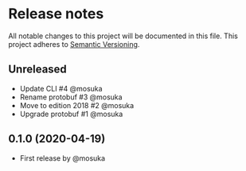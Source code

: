 # Release notes
All notable changes to this project will be documented in this file.
This project adheres to [Semantic Versioning](http://semver.org/).

## Unreleased
- Update CLI #4 @mosuka
- Rename protobuf #3 @mosuka
- Move to edition 2018 #2 @mosuka
- Upgrade protobuf #1 @mosuka

## 0.1.0 (2020-04-19)
- First release by @mosuka
